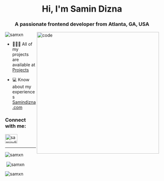 <h1 align="center">Hi, I'm Samin Dizna</h1>
<h3 align="center">A passionate frontend developer from Atlanta, GA, USA</h3>
<img align="right" alt="code" width="400" src="https://cdn.dribbble.com/users/330915/screenshots/3587000/10_coding_dribbble.gif">

<p align="left"> <img src="https://komarev.com/ghpvc/?username=samxn&label=Profile%20views&color=0e75b6&style=flat" alt="samxn" /> </p>

- 👩🏻‍💻 All of my projects are available at <a href="https://github.com/samxn?tab=repositories" target="blank">Projects</a>

- 💻 Know about my experiences <a href="https://samindizna.com/" target="blank">Samindizna.com</a>

<h3 align="left">Connect with me:</h3>
<p align="left">
<a href="https://linkedin.com/in/samindiz" target="blank"><img align="center" src="https://raw.githubusercontent.com/rahuldkjain/github-profile-readme-generator/master/src/images/icons/Social/linked-in-alt.svg" alt="samindiz" height="30" width="40" /></a>
</p>
<hr />

<p><img align="center" src="https://github-readme-stats.vercel.app/api/top-langs?username=samxn&show_icons=true&locale=en&layout=compact" alt="samxn" /></p> 

<p>&nbsp;<img align="center" src="https://github-readme-stats.vercel.app/api?username=samxn&show_icons=true&locale=en" alt="samxn" /></p>

<p><img align="center" src="https://github-readme-streak-stats.herokuapp.com/?user=samxn&" alt="samxn" /></p>
